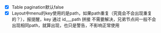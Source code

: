 - [x] Table pagination默认false
- [x] Layout中menu的key使用的是path，如果path重复（究竟会不会出现重复的？），报提醒，key 通过 id___path 拼接
    不需要解决，兄弟节点间一般不会出现相同path，就算出现，也只是警告，不影响正常使用
